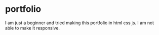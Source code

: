 # portfolio
I am just a beginner and tried making this portfolio in html css js. I am not able to make it responsive. 

